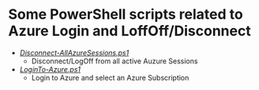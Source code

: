 # Some PowerShell scripts related to Azure Login and LoffOff/Disconnect
- [*Disconnect-AllAzureSessions.ps1*](Disconnect-AllAzureSessions.ps1)
  - Disconnect/LogOff from all active Auzure Sessions
- [*LoginTo-Azure.ps1*](LoginTo-Azure.ps1)
  - Login to Azure and select an Azure Subscription
